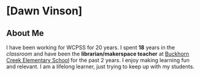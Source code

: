 # [Dawn Vinson]

## About Me
I have been working for WCPSS for 20 years. I spent **18** years in the  _classroom_ and have been the **librarian/makerspace teacher** at [Buckhorn Creek Elementary School](https://www.wcpss.net/BuckhornCreekES) for the past 2 years. I enjoy making learning fun and relevant. I am a lifelong learner, just trying to keep up with my students.